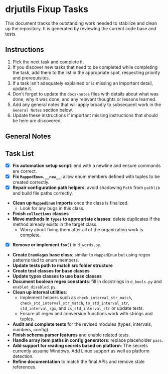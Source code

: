 # drjutils Fixup Tasks

This document tracks the outstanding work needed to stabilize and clean up the repository.
It is generated by reviewing the current code base and tests.

## Instructions

1. Pick the next task and complete it.
2. If you discover new tasks that need to be completed while completing the task, add them to the list in the appropriate spot, respecting priority and prerequisites.
3. If a task isn't adequately explained or is missing an important detail, update it.
4. Don't forget to update the `docs\notes` files with details about what was done, why it was done, and any relevant thoughts or lessons learned.
5. Add any general notes that will apply broadly to subsequent work in the `General Notes` section below.
6. Update these instructions if important missing instructions that should be here are discovered.

## General Notes

## Task List

- [x] **Fix automation setup script**: end with a newline and ensure commands are correct.
- [x] **Fix `MappedEnum.__new__`**: allow enum members defined with tuples to be created correctly.
- [x] **Repair configuration path helpers**: avoid shadowing `Path` from `pathlib` and build file paths correctly.
- **Clean up `MappedEnum` imports** once the class is finalized.
  - Look for any bugs in this class.
- **Finish `collections` classes**
- **Move methods in `types` to appropriate classes**: delete duplicates if the method already exists in the target class.
  - Worry about fixing them after all of the organization work is complete.
- [x] **Remove or implement `foo()`** in `d_words.py`.
- **Create `EnumRegex` base class**: similar to `MappedEnum` but using regex patterns tied to enum members.
- **Update tests path to match src folder structure**
- **Create test classes for base classes**
- **Update types classes to use base classes**
- **Document boolean regex constants**: fill in docstrings in `d_bools.py` and `enabled_disabled.py`.
- **Clean up interval utilities**:
  - Implement helpers such as `check_interval_str_match`, `check_std_interval_str_match`, `to_std_interval_str`, `std_interval_rgx`, and `is_std_interval_str` or update tests.
  - Ensure all regex and conversion functions work with strings and tuples.
- **Audit and complete tests** for the revised modules (types, intervals, numbers, config).
- **Finish schema parser features** and enable related tests.
- **Handle array item paths in config generators**: replace placeholder `pass`.
- **Add support for reading secrets based on platform**: The secrets currently assume Windows. Add Linux support as well as platform detection.
- **Refine documentation** to match the final APIs and remove stale references.
